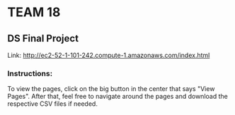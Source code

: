 # TEAM 18
## DS Final Project

Link: http://ec2-52-1-101-242.compute-1.amazonaws.com/index.html

### Instructions:
To view the pages, click on the big button in the center that says "View Pages". After that, feel free to navigate around the pages and download the respective CSV files if needed.

